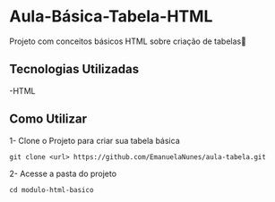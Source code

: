 # Aula-Básica-Tabela-HTML #
Projeto com conceitos básicos HTML sobre criação de tabelas🚀

## Tecnologias Utilizadas 

-HTML 

## Como Utilizar 

1- Clone o Projeto para criar sua tabela básica
```
git clone <url> https://github.com/EmanuelaNunes/aula-tabela.git
```
2- Acesse a pasta do projeto 
```
cd modulo-html-basico
```

